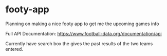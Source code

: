 # footy-app
Planning on making a nice footy app to get me the upcoming games info

Full API Documentation:
https://www.football-data.org/documentation/api

Currently have search box the gives the past results of the two teams entered.



